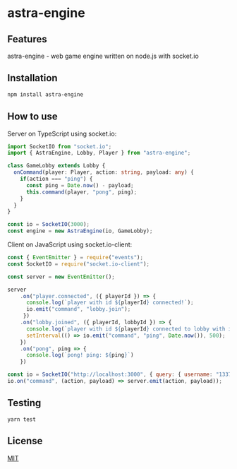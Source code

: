 # astra-engine

## Features

astra-engine - web game engine written on node.js with socket.io

## Installation

```bash
npm install astra-engine
```

## How to use

Server on TypeScript using socket.io:
```ts
import SocketIO from "socket.io";
import { AstraEngine, Lobby, Player } from "astra-engine";

class GameLobby extends Lobby {
  onCommand(player: Player, action: string, payload: any) {
    if(action === "ping") {
      const ping = Date.now() - payload;
      this.command(player, "pong", ping);
    }
  }
}

const io = SocketIO(3000);
const engine = new AstraEngine(io, GameLobby);
```

Client on JavaScript using socket.io-client:
```js
const { EventEmitter } = require("events");
const SocketIO = require("socket.io-client");

const server = new EventEmitter();

server
    .on("player.connected", ({ playerId }) => {
      console.log(`player with id ${playerId} connected!`);
      io.emit("command", "lobby.join");
     })
    .on("lobby.joined", ({ playerId, lobbyId }) => {
      console.log(`player with id ${playerId} connected to lobby with id ${lobbyId}`);
      setInterval(() => io.emit("command", "ping", Date.now()), 500);
    })
    .on("pong", ping => {
      console.log(`pong! ping: ${ping}`)
    })

const io = SocketIO("http://localhost:3000", { query: { username: "1337player" } });
io.on("command", (action, payload) => server.emit(action, payload));
```

## Testing

```
yarn test
```

## License

[MIT](LICENSE)
